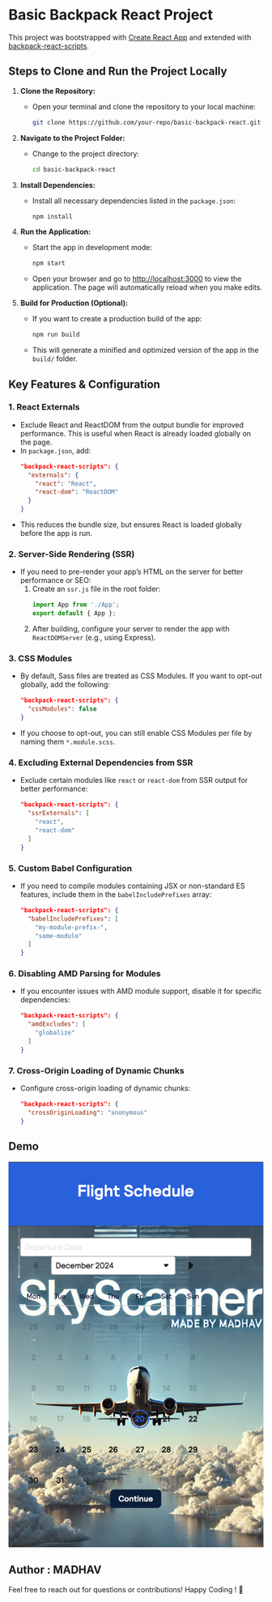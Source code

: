 # Basic Backpack React Project

This project was bootstrapped with [Create React App](https://github.com/facebook/create-react-app) and extended with [backpack-react-scripts](https://github.com/Skyscanner/backpack-react-scripts/tree/master/packages/react-scripts).

## Steps to Clone and Run the Project Locally

1. **Clone the Repository:**
   - Open your terminal and clone the repository to your local machine:
     ```bash
     git clone https://github.com/your-repo/basic-backpack-react.git
     ```

2. **Navigate to the Project Folder:**
   - Change to the project directory:
     ```bash
     cd basic-backpack-react
     ```

3. **Install Dependencies:**
   - Install all necessary dependencies listed in the `package.json`:
     ```bash
     npm install
     ```

4. **Run the Application:**
   - Start the app in development mode:
     ```bash
     npm start
     ```
   - Open your browser and go to [http://localhost:3000](http://localhost:3000/) to view the application. The page will automatically reload when you make edits.

5. **Build for Production (Optional):**
   - If you want to create a production build of the app:
     ```bash
     npm run build
     ```
   - This will generate a minified and optimized version of the app in the `build/` folder.

## Key Features & Configuration

### 1. **React Externals**
   - Exclude React and ReactDOM from the output bundle for improved performance. This is useful when React is already loaded globally on the page.
   - In `package.json`, add:
     ```json
     "backpack-react-scripts": {
       "externals": {
         "react": "React",
         "react-dom": "ReactDOM"
       }
     }
     ```
   - This reduces the bundle size, but ensures React is loaded globally before the app is run.

### 2. **Server-Side Rendering (SSR)**
   - If you need to pre-render your app’s HTML on the server for better performance or SEO:
     1. Create an `ssr.js` file in the root folder:
        ```js
        import App from './App';
        export default { App };
        ```
     2. After building, configure your server to render the app with `ReactDOMServer` (e.g., using Express).

### 3. **CSS Modules**
   - By default, Sass files are treated as CSS Modules. If you want to opt-out globally, add the following:
     ```json
     "backpack-react-scripts": {
       "cssModules": false
     }
     ```
   - If you choose to opt-out, you can still enable CSS Modules per file by naming them `*.module.scss`.

### 4. **Excluding External Dependencies from SSR**
   - Exclude certain modules like `react` or `react-dom` from SSR output for better performance:
     ```json
     "backpack-react-scripts": {
       "ssrExternals": [
         "react",
         "react-dom"
       ]
     }
     ```

### 5. **Custom Babel Configuration**
   - If you need to compile modules containing JSX or non-standard ES features, include them in the `babelIncludePrefixes` array:
     ```json
     "backpack-react-scripts": {
       "babelIncludePrefixes": [
         "my-module-prefix-",
         "some-module"
       ]
     }
     ```

### 6. **Disabling AMD Parsing for Modules**
   - If you encounter issues with AMD module support, disable it for specific dependencies:
     ```json
     "backpack-react-scripts": {
       "amdExcludes": [
         "globalize"
       ]
     }
     ```

### 7. **Cross-Origin Loading of Dynamic Chunks**
   - Configure cross-origin loading of dynamic chunks:
     ```json
     "backpack-react-scripts": {
       "crossOriginLoading": "anonymous"
     }
     ```

## Demo

![Demo Screenshot](./public/demo_website.jpg)

## Author : MADHAV

Feel free to reach out for questions or contributions!
Happy Coding ! 🚀
